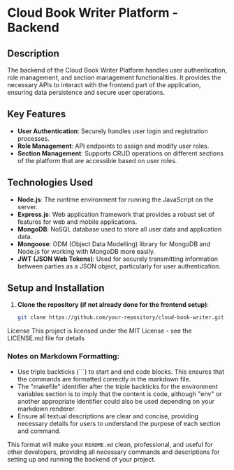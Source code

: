 # Cloud Book Writer Platform - Backend

## Description

The backend of the Cloud Book Writer Platform handles user authentication, role management, and section management functionalities. It provides the necessary APIs to interact with the frontend part of the application, ensuring data persistence and secure user operations.

## Key Features

- **User Authentication**: Securely handles user login and registration processes.
- **Role Management**: API endpoints to assign and modify user roles.
- **Section Management**: Supports CRUD operations on different sections of the platform that are accessible based on user roles.

## Technologies Used

- **Node.js**: The runtime environment for running the JavaScript on the server.
- **Express.js**: Web application framework that provides a robust set of features for web and mobile applications.
- **MongoDB**: NoSQL database used to store all user data and application data.
- **Mongoose**: ODM (Object Data Modelling) library for MongoDB and Node.js for working with MongoDB more easily.
- **JWT (JSON Web Tokens)**: Used for securely transmitting information between parties as a JSON object, particularly for user authentication.

## Setup and Installation

1. **Clone the repository (if not already done for the frontend setup)**:
   ```bash
   git clone https://github.com/your-repository/cloud-book-writer.git

License
This project is licensed under the MIT License - see the LICENSE.md file for details


### Notes on Markdown Formatting:
- Use triple backticks (```) to start and end code blocks. This ensures that the commands are formatted correctly in the markdown file.
- The "makefile" identifier after the triple backticks for the environment variables section is to imply that the content is code, although "env" or another appropriate identifier could also be used depending on your markdown renderer.
- Ensure all textual descriptions are clear and concise, providing necessary details for users to understand the purpose of each section and command.

This format will make your `README.md` clean, professional, and useful for other developers, providing all necessary commands and descriptions for setting up and running the backend of your project.
